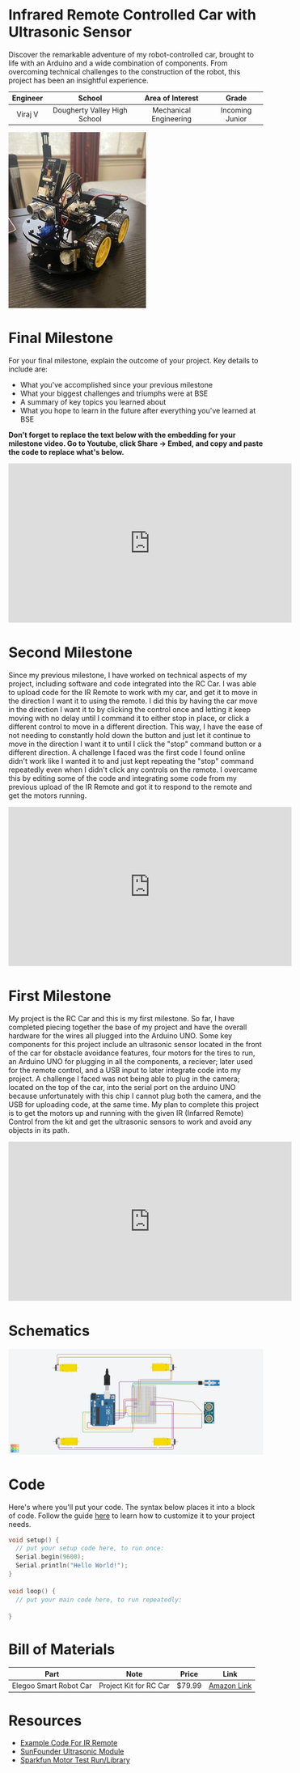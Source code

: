 # Infrared Remote Controlled Car with Ultrasonic Sensor
Discover the remarkable adventure of my robot-controlled car, brought to life with an Arduino and a wide combination of components. From overcoming technical challenges to the construction of the robot, this project has been an insightful experience. 

| **Engineer** | **School** | **Area of Interest** | **Grade** |
|:--:|:--:|:--:|:--:|
| Viraj V | Dougherty Valley High School | Mechanical Engineering | Incoming Junior

![Headstone Image](IMG_3642.thumbnail.jpg)
  
# Final Milestone
For your final milestone, explain the outcome of your project. Key details to include are:
- What you've accomplished since your previous milestone
- What your biggest challenges and triumphs were at BSE
- A summary of key topics you learned about
- What you hope to learn in the future after everything you've learned at BSE

**Don't forget to replace the text below with the embedding for your milestone video. Go to Youtube, click Share -> Embed, and copy and paste the code to replace what's below.**

<iframe width="560" height="315" src="https://www.youtube.com/embed/F7M7imOVGug" title="YouTube video player" frameborder="0" allow="accelerometer; autoplay; clipboard-write; encrypted-media; gyroscope; picture-in-picture; web-share" allowfullscreen></iframe>

# Second Milestone
Since my previous milestone, I have worked on technical aspects of my project, including software and code integrated into the RC Car. I was able to upload code for the IR Remote to work with my car, and get it to move in the direction I want it to using the remote. I did this by having the car move in the direction I want it to by clicking the control once and letting it keep moving with no delay until I command it to either stop in place, or click a different control to move in a different direction. This way, I have the ease of not needing to constantly hold down the button and just let it continue to move in the direction I want it to until I click the "stop" command button or a different direction. A challenge I faced was the first code I found online didn't work like I wanted it to and just kept repeating the "stop" command repeatedly even when I didn't click any controls on the remote. I overcame this by editing some of the code and integrating some code from my previous upload of the IR Remote and got it to respond to the remote and get the motors running.

<iframe width="560" height="315" src="https://www.youtube.com/embed/vc1ye0t6fUM" title="YouTube video player" frameborder="0" allow="accelerometer; autoplay; clipboard-write; encrypted-media; gyroscope; picture-in-picture; web-share" allowfullscreen></iframe>

# First Milestone
My project is the RC Car and this is my first milestone. So far, I have completed piecing together the base of my project and have the overall hardware for the wires all plugged into the Arduino UNO. Some key components for this project include an ultrasonic sensor located in the front of the car for obstacle avoidance features, four motors for the tires to run, an Arduino UNO for plugging in all the components, a reciever; later used for the remote control, and a USB input to later integrate code into my project. A challenge I faced was not being able to plug in the camera; located on the top of the car, into the serial port on the arduino UNO because unfortunately with this chip I cannot plug both the camera, and the USB for uploading code, at the same time. My plan to complete this project is to get the motors up and running with the given IR (Infarred Remote) Control from the kit and get the ultrasonic sensors to work and avoid any objects in its path.  

<iframe width="560" height="315" src="https://www.youtube.com/embed/lkt41rrJCsg" title="YouTube video player" frameborder="0" allow="accelerometer; autoplay; clipboard-write; encrypted-media; gyroscope; picture-in-picture; web-share" allowfullscreen></iframe>

# Schematics 
![Headstone Image](Funky_Habbi.jpg)

# Code
Here's where you'll put your code. The syntax below places it into a block of code. Follow the guide [here]([url](https://www.markdownguide.org/extended-syntax/)) to learn how to customize it to your project needs. 

```c++
void setup() {
  // put your setup code here, to run once:
  Serial.begin(9600);
  Serial.println("Hello World!");
}

void loop() {
  // put your main code here, to run repeatedly:

}
```

# Bill of Materials
| **Part** | **Note** | **Price** | **Link** |
|:--:|:--:|:--:|:--:|
| Elegoo Smart Robot Car | Project Kit for RC Car | $79.99 | <a href="https://www.amazon.com/ELEGOO-Tracking-Ultrasonic-Intelligent-Educational/dp/B07KPZ8RSZ"> Amazon Link </a> |

# Resources
- [Example Code For IR Remote](https://dronebotworkshop.com/elegoo-smart-robot-car-part-2/#Infrared_Remote_Car_Control)
- [SunFounder Ultrasonic Module](https://docs.sunfounder.com/projects/3in1-kit/en/latest/car_project/car_ultrasonic.html)
- [Sparkfun Motor Test Run/Library](https://learn.sparkfun.com/tutorials/sik-experiment-guide-for-the-arduino-101genuino-101-board/experiment-12-using-the-motor-driver)
